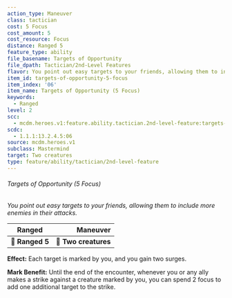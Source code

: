 ```yaml
---
action_type: Maneuver
class: tactician
cost: 5 Focus
cost_amount: 5
cost_resource: Focus
distance: Ranged 5
feature_type: ability
file_basename: Targets of Opportunity
file_dpath: Tactician/2nd-Level Features
flavor: You point out easy targets to your friends, allowing them to include more enemies in their attacks.
item_id: targets-of-opportunity-5-focus
item_index: '06'
item_name: Targets of Opportunity (5 Focus)
keywords:
  - Ranged
level: 2
scc:
  - mcdm.heroes.v1:feature.ability.tactician.2nd-level-feature:targets-of-opportunity-5-focus
scdc:
  - 1.1.1:13.2.4.5:06
source: mcdm.heroes.v1
subclass: Mastermind
target: Two creatures
type: feature/ability/tactician/2nd-level-feature
---
```


###### Targets of Opportunity (5 Focus)

*You point out easy targets to your friends, allowing them to include more enemies in their attacks.*

| **Ranged**      |         **Maneuver** |
| --------------- | -------------------: |
| **📏 Ranged 5** | **🎯 Two creatures** |

**Effect:** Each target is marked by you, and you gain two surges.

**Mark Benefit:** Until the end of the encounter, whenever you or any ally makes a strike against a creature marked by you, you can spend 2 focus to add one additional target to the strike.
